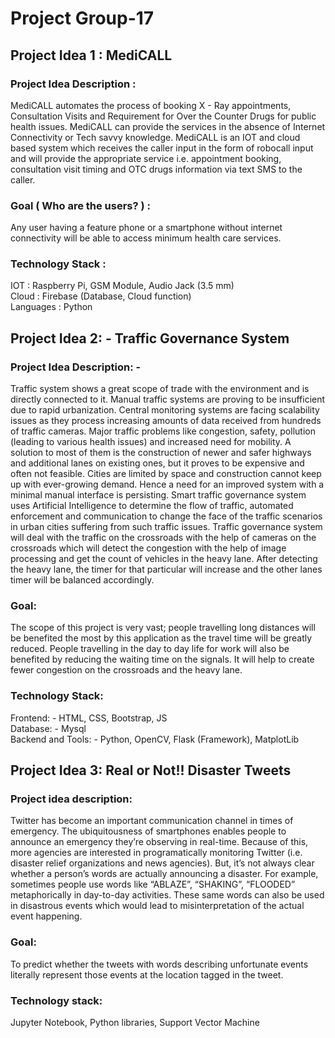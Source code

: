 # Project Group-17

## Project Idea 1 : MediCALL
### Project Idea Description :
MediCALL automates the process of booking X - Ray appointments, Consultation Visits and Requirement for Over the Counter Drugs for public health issues. MediCALL can provide the services in the absence of Internet Connectivity or Tech savvy knowledge.
MediCALL is an IOT and cloud based system which receives the caller input in the form of robocall input and will provide the appropriate service i.e. appointment booking, consultation visit timing and OTC drugs information via text SMS to the caller.

### Goal ( Who are the users? ) :
Any user having a feature phone or a smartphone without internet connectivity will be able to access minimum health care services.

### Technology Stack :
IOT : Raspberry Pi, GSM Module, Audio Jack (3.5 mm) <br>
Cloud : Firebase (Database, Cloud function) <br>
Languages : Python

## Project Idea 2: - Traffic Governance System
### Project Idea Description: -
Traffic system shows a great scope of trade with the environment and is directly connected to it. Manual traffic systems are proving to be insufficient due to rapid urbanization. Central monitoring systems are facing scalability issues as they process increasing amounts of data received from hundreds of traffic cameras. Major traffic problems like congestion, safety, pollution (leading to various health issues) and increased need for mobility. A solution to most of them is the construction of newer and safer highways and additional lanes on existing ones, but it proves to be expensive and often not feasible. Cities are limited by space and construction cannot keep up with ever-growing demand. Hence a need for an improved system with a minimal manual interface is persisting. Smart traffic governance system uses Artificial Intelligence to determine the flow of traffic, automated enforcement and communication to change the face of the traffic scenarios in urban cities suffering from such traffic issues.
Traffic governance system will deal with the traffic on the crossroads with the help of cameras on the crossroads which will detect the congestion with the help of image processing and get the count of vehicles in the heavy lane. After detecting the heavy lane, the timer for that particular will increase and the other lanes timer will be balanced accordingly.

### Goal: 
The scope of this project is very vast; people travelling long distances will be benefited the most by this application as the travel time will be greatly reduced.
People travelling in the day to day life for work will also be benefited by reducing the waiting time on the signals. It will help to create fewer congestion on the crossroads and the heavy lane.

### Technology Stack:
Frontend: - HTML, CSS, Bootstrap, JS <br>
Database: - Mysql <br>
Backend and Tools: - Python, OpenCV, Flask (Framework), MatplotLib

## Project Idea 3: Real or Not!! Disaster Tweets
### Project idea description: 
Twitter has become an important communication channel in times of emergency. The ubiquitousness of smartphones enables people to announce an emergency they’re observing in real-time. Because of this, more agencies are interested in programatically monitoring Twitter (i.e. disaster relief organizations and news agencies).
But, it’s not always clear whether a person’s words are actually announcing a disaster. For example, sometimes people use words like “ABLAZE”, “SHAKING”, “FLOODED” metaphorically in day-to-day activities. These same words can also be used in disastrous events which would lead to misinterpretation of the actual event happening. 

### Goal: 
To predict whether the tweets with words describing unfortunate events literally represent those events at the location tagged in the tweet.

### Technology stack: 
Jupyter Notebook, Python libraries, Support Vector Machine
